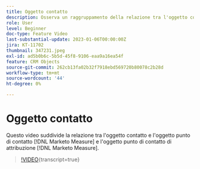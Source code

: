 ```yaml
---
title: Oggetto contatto
description: Osserva un raggruppamento della relazione tra l'oggetto contatto e l'oggetto punto di contatto  [!DNL Marketo Measure] e l'oggetto punto di contatto  [!DNL Marketo Measure] Attribuzione.
role: User
level: Beginner
doc-type: Feature Video
last-substantial-update: 2023-01-06T00:00:00Z
jira: KT-11702
thumbnail: 347231.jpeg
exl-id: ad5b0b6c-5b5d-45f8-9106-eaa9a16ea54f
feature: CRM Objects
source-git-commit: 262cb13fa02b32f7918ebd569720b80078c2b28d
workflow-type: tm+mt
source-wordcount: '44'
ht-degree: 0%

---
```


# Oggetto contatto

Questo video suddivide la relazione tra l&#39;oggetto contatto e l&#39;oggetto punto di contatto [!DNL Marketo Measure] e l&#39;oggetto punto di contatto di attribuzione [!DNL Marketo Measure].

>[!VIDEO](https://video.tv.adobe.com/v/3422214/?learn=on&captions=ita){transcript=true}
